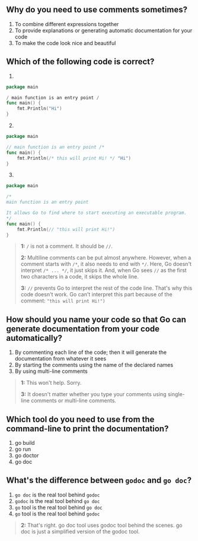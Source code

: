 ## Why do you need to use comments sometimes?
1. To combine different expressions together
2. To provide explanations or generating automatic documentation for your code 
3. To make the code look nice and beautiful


## Which of the following code is correct?
1.
```go
package main

/ main function is an entry point /
func main() {
    fmt.Println("Hi")
}
```

2. 
```go
package main

// main function is an entry point /*
func main() {
    fmt.Println(/* this will print Hi! */ "Hi")
}
```

3.
```go
package main

/*
main function is an entry point

It allows Go to find where to start executing an executable program.
*/
func main() {
    fmt.Println(// "this will print Hi!")
}
```

> **1:** `/` is not a comment. It should be `//`.
>
>
> **2:** Multiline comments can be put almost anywhere. However, when a comment starts with `/*`, it also needs to end with `*/`. Here, Go doesn't interpret `/* ... */`, it just skips it. And, when Go sees `//` as the first two characters in a code, it skips the whole line.
>
>
> **3:** `//` prevents Go to interpret the rest of the code line. That's why this code doesn't work. Go can't interpret this part because of the comment: `"this will print Hi!")`
>
>

## How should you name your code so that Go can generate documentation from your code automatically?
1. By commenting each line of the code; then it will generate the documentation from whatever it sees
2. By starting the comments using the name of the declared names 
3. By using multi-line comments

> **1:** This won't help. Sorry.
>
>
> **3:** It doesn't matter whether you type your comments using single-line comments or multi-line comments.
>
>


## Which tool do you need to use from the command-line to print the documentation?
1. go build
2. go run
3. go doctor
4. go doc 


## What's the difference between `godoc` and `go doc`?
1. `go doc` is the real tool behind `godoc`
2. `godoc` is the real tool behind `go doc` 
3. `go` tool is the real tool behind `go doc`
4. `go` tool is the real tool behind `godoc`

> **2:** That's right. go doc tool uses godoc tool behind the scenes. go doc is just a simplified version of the godoc tool.
>
>
